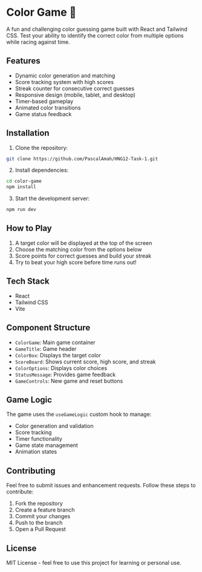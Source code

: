 # Color Game 🎨

A fun and challenging color guessing game built with React and Tailwind CSS. Test your ability to identify the correct color from multiple options while racing against time.

## Features

- Dynamic color generation and matching
- Score tracking system with high scores
- Streak counter for consecutive correct guesses
- Responsive design (mobile, tablet, and desktop)
- Timer-based gameplay
- Animated color transitions
- Game status feedback

## Installation

1. Clone the repository:

```bash
git clone https://github.com/PascalAmah/HNG12-Task-1.git
```

2. Install dependencies:

```bash
cd color-game
npm install
```

3. Start the development server:

```bash
npm run dev
```

## How to Play

1. A target color will be displayed at the top of the screen
2. Choose the matching color from the options below
3. Score points for correct guesses and build your streak
4. Try to beat your high score before time runs out!

## Tech Stack

- React
- Tailwind CSS
- Vite

## Component Structure

- `ColorGame`: Main game container
- `GameTitle`: Game header
- `ColorBox`: Displays the target color
- `ScoreBoard`: Shows current score, high score, and streak
- `ColorOptions`: Displays color choices
- `StatusMessage`: Provides game feedback
- `GameControls`: New game and reset buttons

## Game Logic

The game uses the `useGameLogic` custom hook to manage:

- Color generation and validation
- Score tracking
- Timer functionality
- Game state management
- Animation states

## Contributing

Feel free to submit issues and enhancement requests. Follow these steps to contribute:

1. Fork the repository
2. Create a feature branch
3. Commit your changes
4. Push to the branch
5. Open a Pull Request

## License

MIT License - feel free to use this project for learning or personal use.
